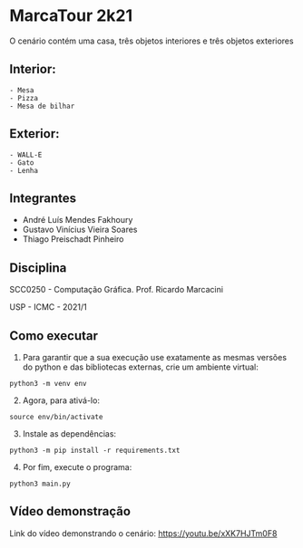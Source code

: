 # MarcaTour 2k21

O cenário contém uma casa, três objetos interiores e três objetos exteriores

## Interior:
    - Mesa
    - Pizza
    - Mesa de bilhar

## Exterior:
    - WALL-E
    - Gato
    - Lenha

## Integrantes

- André Luís Mendes Fakhoury
- Gustavo Vinícius Vieira Soares
- Thiago Preischadt Pinheiro

## Disciplina

SCC0250 - Computação Gráfica. Prof. Ricardo Marcacini

USP - ICMC - 2021/1

## Como executar

1. Para garantir que a sua execução use exatamente as mesmas versões do python e das bibliotecas externas, crie um ambiente virtual:

`python3 -m venv env`

2. Agora, para ativá-lo:

`source env/bin/activate`

3. Instale as dependências:

`python3 -m pip install -r requirements.txt`

4. Por fim, execute o programa:

`python3 main.py`

## Vídeo demonstração

Link do vídeo demonstrando o cenário: https://youtu.be/xXK7HJTm0F8
